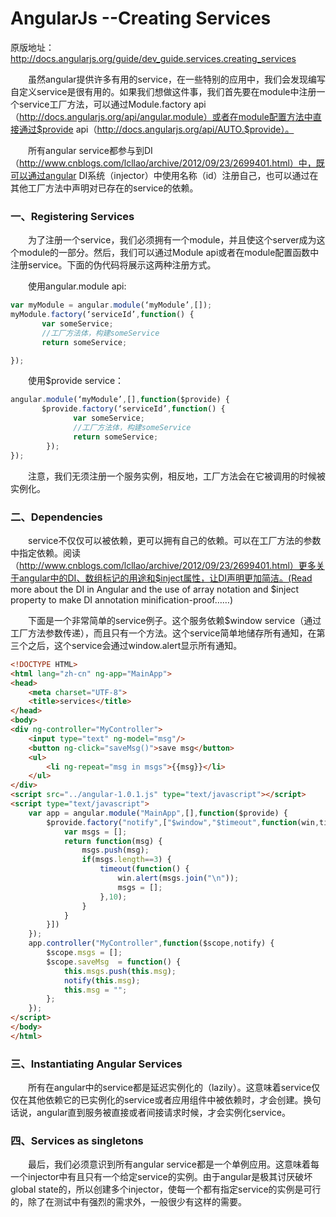 # AngularJs --Creating Services
原版地址：http://docs.angularjs.org/guide/dev_guide.services.creating_services

　　虽然angular提供许多有用的service，在一些特别的应用中，我们会发现编写自定义service是很有用的。如果我们想做这件事，我们首先要在module中注册一个service工厂方法，可以通过Module.factory api（http://docs.angularjs.org/api/angular.module）或者在module配置方法中直接通过$provide api（http://docs.angularjs.org/api/AUTO.$provide）。

　　所有angular service都参与到DI（http://www.cnblogs.com/lcllao/archive/2012/09/23/2699401.html）中，既可以通过angular DI系统（injector）中使用名称（id）注册自己，也可以通过在其他工厂方法中声明对已存在的service的依赖。

### 一、Registering Services

　　为了注册一个service，我们必须拥有一个module，并且使这个server成为这个module的一部分。然后，我们可以通过Module api或者在module配置函数中注册service。下面的伪代码将展示这两种注册方式。

　　使用angular.module api:

``` js
var myModule = angular.module(‘myModule’,[]);
myModule.factory(‘serviceId’,function() {
       var someService;
       //工厂方法体，构建someService
       return someService;

});
```
　　使用$provide service：

``` js
angular.module(‘myModule’,[],function($provide) {
       $provide.factory(‘serviceId’,function() {
              var someService;
              //工厂方法体，构建someService
              return someService;
        });
});    
```
　　注意，我们无须注册一个服务实例，相反地，工厂方法会在它被调用的时候被实例化。

### 二、Dependencies

　　service不仅仅可以被依赖，更可以拥有自己的依赖。可以在工厂方法的参数中指定依赖。阅读（http://www.cnblogs.com/lcllao/archive/2012/09/23/2699401.html）更多关于angular中的DI、数组标记的用途和$inject属性，让DI声明更加简洁。(Read more about the DI in Angular and the use of array notation and $inject property to make DI annotation minification-proof……)

　　下面是一个非常简单的service例子。这个服务依赖$window service（通过工厂方法参数传递），而且只有一个方法。这个service简单地储存所有通知，在第三个之后，这个service会通过window.alert显示所有通知。
 
``` html
<!DOCTYPE HTML>
<html lang="zh-cn" ng-app="MainApp">
<head>
    <meta charset="UTF-8">
    <title>services</title>
</head>
<body>
<div ng-controller="MyController">
    <input type="text" ng-model="msg"/>
    <button ng-click="saveMsg()">save msg</button>
    <ul>
        <li ng-repeat="msg in msgs">{{msg}}</li>
    </ul>
</div>
<script src="../angular-1.0.1.js" type="text/javascript"></script>
<script type="text/javascript">
    var app = angular.module("MainApp",[],function($provide) {
        $provide.factory("notify",["$window","$timeout",function(win,timeout) {
            var msgs = [];
            return function(msg) {
                msgs.push(msg);
                if(msgs.length==3) {
                    timeout(function() {
                        win.alert(msgs.join("\n"));
                        msgs = [];
                    },10);
                }
            }
        }])
    });
    app.controller("MyController",function($scope,notify) {
        $scope.msgs = [];
        $scope.saveMsg  = function() {
            this.msgs.push(this.msg);
            notify(this.msg);
            this.msg = "";
        };
    });
</script>
</body>
</html>
```
### 三、Instantiating Angular Services

　　所有在angular中的service都是延迟实例化的（lazily）。这意味着service仅仅在其他依赖它的已实例化的service或者应用组件中被依赖时，才会创建。换句话说，angular直到服务被直接或者间接请求时候，才会实例化service。

### 四、Services as singletons

　　最后，我们必须意识到所有angular service都是一个单例应用。这意味着每一个injector中有且只有一个给定service的实例。由于angular是极其讨厌破坏global state的，所以创建多个injector，使每一个都有指定service的实例是可行的，除了在测试中有强烈的需求外，一般很少有这样的需要。